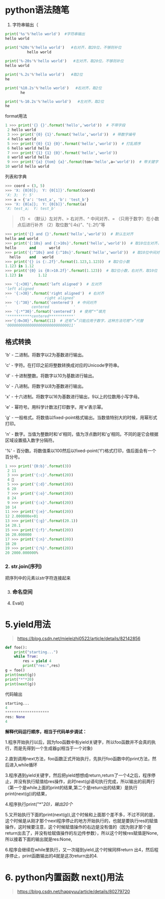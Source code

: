 # python语法随笔

1. 字符串输出（

```python
print('%s'%'hello world')  #字符串输出
hello world

print('%20s'%'hello world')   #右对齐，取20位，不够则补位
          hello world
    
print('%-20s'%'hello world')   #左对齐，取20位，不够则补位
hello world

print('%.2s'%'hello world')   #取2位
he

print('%10.2s'%'hello world')   #右对齐，取2位
       he

print('%-10.2s'%'hello world')   #左对齐，取2位
he
```

format用法

```python
1 >>> print('{} {}'.format('hello','world'))  # 不带字段
 2 hello world
 3 >>> print('{0} {1}'.format('hello','world'))  # 带数字编号
 4 hello world
 5 >>> print('{0} {1} {0}'.format('hello','world'))  # 打乱顺序
 6 hello world hello
 7 >>> print('{1} {1} {0}'.format('hello','world'))
 8 world world hello
 9 >>> print('{a} {tom} {a}'.format(tom='hello',a='world'))  # 带关键字
10 world hello world
```

列表和字典

```python
>>> coord = (3, 5)
>>> 'X: {0[0]};  Y: {0[1]}'.format(coord)
'X: 3;  Y: 5'
>>> a = {'a': 'test_a', 'b': 'test_b'}
>>> 'X: {0[a]};  Y: {0[b]}'.format(a)
'X: test_a;  Y: test_b'
```



> （1）< （默认）左对齐、> 右对齐、^ 中间对齐、= （只用于数字）在小数点后进行补齐
> （2）取位数“{:4s}”、"{:.2f}"等

```python
>>> print('{} and {}'.format('hello','world'))  # 默认左对齐
hello and world
>>> print('{:10s} and {:>10s}'.format('hello','world'))  # 取10位左对齐，取10位右对齐
hello      and      world
>>> print('{:^10s} and {:^10s}'.format('hello','world'))  # 取10位中间对齐
  hello    and   world   
>>> print('{} is {:.2f}'.format(1.123,1.123))  # 取2位小数
1.123 is 1.12
>>> print('{0} is {0:>10.2f}'.format(1.123))  # 取2位小数，右对齐，取10位
1.123 is       1.12

>>> '{:<30}'.format('left aligned')  # 左对齐
'left aligned                  '
>>> '{:>30}'.format('right aligned')  # 右对齐
'                 right aligned'
>>> '{:^30}'.format('centered')  # 中间对齐
'           centered           '
>>> '{:*^30}'.format('centered')  # 使用“*”填充
'***********centered***********'
>>>'{:0=30}'.format(11)  # 还有“=”只能应用于数字，这种方法可用“>”代替
'000000000000000000000000000011'
```



## 格式转换

'b' - 二进制。将数字以2为基数进行输出。

'c' - 字符。在打印之前将整数转换成对应的Unicode字符串。

'd' - 十进制整数。将数字以10为基数进行输出。

'o' - 八进制。将数字以8为基数进行输出。

'x' - 十六进制。将数字以16为基数进行输出，9以上的位数用小写字母。

'e' - 幂符号。用科学计数法打印数字。用'e'表示幂。

'g' - 一般格式。将数值以fixed-point格式输出。当数值特别大的时候，用幂形式打印。

'n' - 数字。当值为整数时和'd'相同，值为浮点数时和'g'相同。不同的是它会根据区域设置插入数字分隔符。

'%' - 百分数。将数值乘以100然后以fixed-point('f')格式打印，值后面会有一个百分号。

```python
1 >>> print('{0:b}'.format(3))
 2 11
 3 >>> print('{:c}'.format(20))
 4 
 5 >>> print('{:d}'.format(20))
 6 20
 7 >>> print('{:o}'.format(20))
 8 24
 9 >>> print('{:x}'.format(20))
10 14
11 >>> print('{:e}'.format(20))
12 2.000000e+01
13 >>> print('{:g}'.format(20.1))
14 20.1
15 >>> print('{:f}'.format(20))
16 20.000000
17 >>> print('{:n}'.format(20))
18 20
19 >>> print('{:%}'.format(20))
20 2000.000000%
```

### 2. str.join(序列) 

把序列中的元素以str字符连接起来

3. ### 命名空间

4. Eval()

#  5.yield用法

> https://blog.csdn.net/mieleizhi0522/article/details/82142856

```python
def foo():
    print("starting...")
    while True:
        res = yield 4
        print("res:",res)
g = foo()
print(next(g))
print("*"*20)
print(next(g))
```

代码输出

```python
starting...
4
********************
res: None
4
```

**解释代码运行顺序，相当于代码单步调试：**

1.程序开始执行以后，因为foo函数中有yield关键字，所以foo函数并不会真的执行，而是先得到一个生成器g(相当于一个对象)

2.直到调用next方法，foo函数正式开始执行，先执行foo函数中的print方法，然后进入while循环

3.程序遇到yield关键字，然后把yield想想成return,return了一个4之后，程序停止，并没有执行赋值给res操作，此时next(g)语句执行完成，所以输出的前两行（第一个是while上面的print的结果,第二个是return出的结果）是执行print(next(g))的结果，

4.程序执行print("*"*20)，输出20个*

5.又开始执行下面的print(next(g)),这个时候和上面那个差不多，不过不同的是，这个时候是从刚才那个next程序停止的地方开始执行的，也就是要执行res的赋值操作，这时候要注意，这个时候赋值操作的右边是没有值的（因为刚才那个是return出去了，并没有给赋值操作的左边传参数），所以这个时候res赋值是None,所以接着下面的输出就是res:None,

6.程序会继续在while里执行，又一次碰到yield,这个时候同样return 出4，然后程序停止，print函数输出的4就是这次return出的4.

# 6. python内置函数 next()用法

> https://blog.csdn.net/happyuu/article/details/80279720

